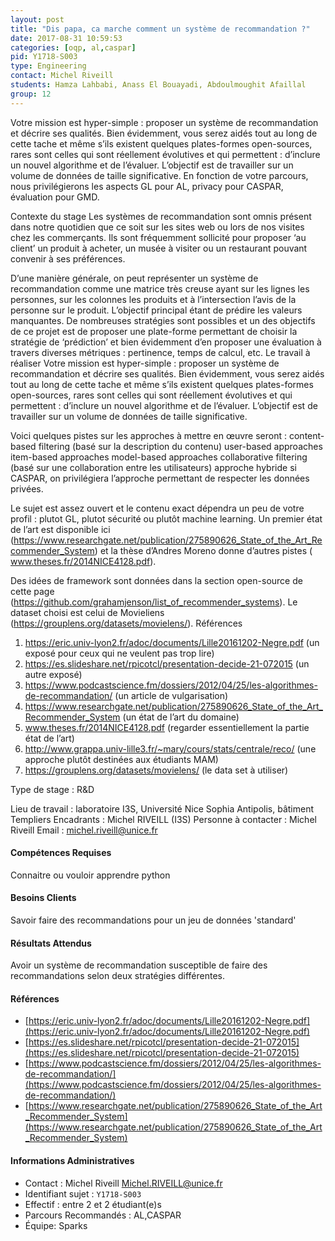 ```yaml
---
layout: post
title: "Dis papa, ca marche comment un système de recommandation ?"
date: 2017-08-31 10:59:53
categories: [oqp, al,caspar]
pid: Y1718-S003
type: Engineering
contact: Michel Riveill
students: Hamza Lahbabi, Anass El Bouayadi, Abdoulmoughit Afaillal
group: 12
---
```

       
Votre mission est hyper-simple : proposer un système de recommandation et décrire ses qualités. Bien évidemment, vous serez aidés tout au long de cette tache et même s’ils existent quelques plates-formes open-sources, rares sont celles qui sont réellement évolutives et qui permettent : d’inclure un nouvel algorithme et de l’évaluer. L’objectif est de travailler sur un volume de données de taille significative. En fonction de votre parcours, nous privilégierons les aspects GL pour AL, privacy pour CASPAR, évaluation pour GMD.

Contexte du stage 
Les systèmes de recommandation sont omnis présent dans notre quotidien que ce soit sur les sites web ou lors de nos visites chez les commerçants. Ils sont fréquemment sollicité pour proposer ‘au client’ un produit à acheter, un musée à visiter ou un restaurant pouvant convenir à ses préférences.

D’une manière générale, on peut représenter un système de recommandation comme une matrice très creuse ayant sur les lignes les personnes, sur les colonnes les produits et à l’intersection l’avis de la personne sur le produit. L’objectif principal étant de prédire les valeurs manquantes. De nombreuses stratégies sont possibles et un des objectifs de ce projet est de proposer une plate-forme permettant de choisir la stratégie de ‘prédiction’ et bien évidemment d’en proposer une évaluation à travers diverses métriques : pertinence, temps de calcul, etc.
Le travail à réaliser
Votre mission est hyper-simple : proposer un système de recommandation et décrire ses qualités. Bien évidemment, vous serez aidés tout au long de cette tache et même s’ils existent quelques plates-formes open-sources, rares sont celles qui sont réellement évolutives et qui permettent : d’inclure un nouvel algorithme et de l’évaluer. L’objectif est de travailler sur un volume de données de taille significative.

Voici quelques pistes sur les approches à mettre en œuvre seront :
content-based filtering (basé sur la description du contenu)
user-based approaches
item-based approaches
model-based approaches
collaborative filtering (basé sur une collaboration entre les utilisateurs)
approche hybride
si CASPAR, on privilégiera l’approche permettant de respecter les données privées.

Le sujet est assez ouvert et le contenu exact dépendra un peu de votre profil : plutot GL, plutot sécurité ou plutôt machine learning. Un premier état de l’art est disponible ici (https://www.researchgate.net/publication/275890626_State_of_the_Art_Recommender_System) et la thèse d’Andres Moreno donne d’autres pistes ( www.theses.fr/2014NICE4128.pdf). 

Des idées de framework sont données dans la section open-source de cette page (https://github.com/grahamjenson/list_of_recommender_systems). Le dataset choisi est celui de Movieliens (https://grouplens.org/datasets/movielens/). 
Références
1. https://eric.univ-lyon2.fr/adoc/documents/Lille20161202-Negre.pdf (un exposé pour ceux qui ne veulent pas trop lire)
2. https://es.slideshare.net/rpicotcl/presentation-decide-21-072015 (un autre exposé)
3. https://www.podcastscience.fm/dossiers/2012/04/25/les-algorithmes-de-recommandation/ (un article de vulgarisation)
4. https://www.researchgate.net/publication/275890626_State_of_the_Art_Recommender_System (un état de l’art du domaine)
5. www.theses.fr/2014NICE4128.pdf (regarder essentiellement la partie état de l’art)
6. http://www.grappa.univ-lille3.fr/~mary/cours/stats/centrale/reco/ (une approche plutôt destinées aux étudiants MAM)
7. https://grouplens.org/datasets/movielens/ (le data set à utiliser)

Type de stage : R&D

Lieu de travail : laboratoire I3S, Université Nice Sophia Antipolis, bâtiment Templiers
Encadrants : Michel RIVEILL (I3S)
Personne à contacter : Michel Riveill
Email : michel.riveill@unice.fr 

#### Compétences Requises
Connaitre ou vouloir apprendre python



     

#### Besoins Clients
Savoir faire des recommandations pour un jeu de données 'standard'

#### Résultats Attendus
Avoir un système de recommandation susceptible de faire des recommandations selon deux stratégies différentes.

#### Références

  * [https://eric.univ-lyon2.fr/adoc/documents/Lille20161202-Negre.pdf](https://eric.univ-lyon2.fr/adoc/documents/Lille20161202-Negre.pdf)
  * [https://es.slideshare.net/rpicotcl/presentation-decide-21-072015](https://es.slideshare.net/rpicotcl/presentation-decide-21-072015)
  * [https://www.podcastscience.fm/dossiers/2012/04/25/les-algorithmes-de-recommandation/](https://www.podcastscience.fm/dossiers/2012/04/25/les-algorithmes-de-recommandation/)
  * [https://www.researchgate.net/publication/275890626_State_of_the_Art_Recommender_System](https://www.researchgate.net/publication/275890626_State_of_the_Art_Recommender_System)

#### Informations Administratives
  * Contact : Michel Riveill <Michel.RIVEILL@unice.fr>
  * Identifiant sujet : `Y1718-S003`
  * Effectif : entre 2 et 2 étudiant(e)s
  * Parcours Recommandés : AL,CASPAR
  * Équipe: Sparks

     
